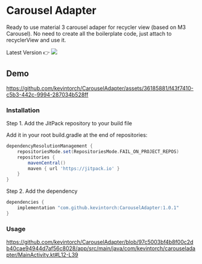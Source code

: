 # Carousel Adapter
Ready to use material 3 carousel adaper for recycler view (based on M3 Carousel). No need to create all the boilerplate code, just attach to recyclerView and use it.

Latest Version 👉  [![](https://jitpack.io/v/kevintorch/CarouselAdapter.svg)](https://jitpack.io/#kevintorch/CarouselAdapter)


## Demo

https://github.com/kevintorch/CarouselAdapter/assets/36185881/f43f7410-c5b3-442c-9994-287034b528ff


### Installation

Step 1. Add the JitPack repository to your build file

Add it in your root build.gradle at the end of repositories:
```groovy
dependencyResolutionManagement {
    repositoriesMode.set(RepositoriesMode.FAIL_ON_PROJECT_REPOS)
    repositories {
        mavenCentral()
        maven { url 'https://jitpack.io' }
    }
}
```
Step 2. Add the dependency

```groovy
dependencies {
    implementation "com.github.kevintorch:CarouselAdapter:1.0.1"
}
```

### Usage

https://github.com/kevintorch/CarouselAdapter/blob/97c5003bf4b8f00c2db40cae94944d7af56c8028/app/src/main/java/com/kevintorch/carouseladapter/MainActivity.kt#L12-L39
